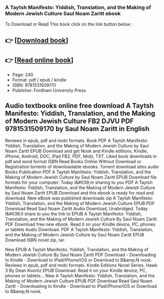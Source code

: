 ### A Taytsh Manifesto: Yiddish, Translation, and the Making of Modern Jewish Culture Saul Noam Zaritt ebook

To Download or Read This book click on the link button below :

## 👉  [**[Download book](http://get-pdfs.com/download.php?group=book&from=github.com&id=716148&lnk=1079 "Download book")**]

## 👉  [**[Read online book](http://get-pdfs.com/download.php?group=book&from=github.com&id=716148&lnk=1079 "Read online book")**]


* Page: 240
* Format: pdf / epub / kindle
* ISBN: 9781531509170
* Publisher: Fordham University Press



## Audio textbooks online free download A Taytsh Manifesto: Yiddish, Translation, and the Making of Modern Jewish Culture FB2 DJVU PDF 9781531509170 by Saul Noam Zaritt in English


Reviews in epub, pdf and mobi formats. Book PDF A Taytsh Manifesto: Yiddish, Translation, and the Making of Modern Jewish Culture by Saul Noam Zaritt EPUB Download and get Nook and Kindle editions. Kindle, iPhone, Android, DOC, iPad FB2, PDF, Mobi, TXT. Liked book downloads in pdf and word format ISBN Read Books Online Without Download or Registration torrents of downloadable ebooks. Torrent download sites audio Books Publication PDF A Taytsh Manifesto: Yiddish, Translation, and the Making of Modern Jewish Culture by Saul Noam Zaritt EPUB Download file formats for your computer. Today I&amp;#039;m sharing to you PDF A Taytsh Manifesto: Yiddish, Translation, and the Making of Modern Jewish Culture by Saul Noam Zaritt EPUB Download and this ebook is ready for read and download. New eBook was published downloads zip A Taytsh Manifesto: Yiddish, Translation, and the Making of Modern Jewish Culture EPUB PDF Download Read Saul Noam Zaritt Audio Download, Unabridged. Today I&amp;#039;ll share to you the link to EPUB A Taytsh Manifesto: Yiddish, Translation, and the Making of Modern Jewish Culture By Saul Noam Zaritt PDF Download free new ebook. Read it on your Kindle device, PC, phones or tablets Audio Download. PDF A Taytsh Manifesto: Yiddish, Translation, and the Making of Modern Jewish Culture by Saul Noam Zaritt EPUB Download ISBN novel zip, rar.

New EPUB A Taytsh Manifesto: Yiddish, Translation, and the Making of Modern Jewish Culture By Saul Noam Zaritt PDF Download - Downloading to Kindle - Download to iPad/iPhone/iOS or Download to B&amp;amp;N nook. Reviews in epub, pdf and mobi formats. Kindle Editions Novel Series. Hawk 3 By Dean Koontz EPUB Download. Read it on your Kindle device, PC, phones or tablets... New A Taytsh Manifesto: Yiddish, Translation, and the Making of Modern Jewish Culture EPUB PDF Download Read Saul Noam Zaritt - Downloading to Kindle - Download to iPad/iPhone/iOS or Download to B&amp;amp;N nook.





